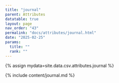 ```yaml
---
title: "journal"
parent: Attributes
datatable: true
layout: page
nav_order: "43"
permalink: "docs/attributes/journal.html"
date: "2025-02-25"
params:
  title: ""
  rank: ""
---
```

{% assign mydata=site.data.csv.attributes.journal %} 

{% include content/journal.md %}
